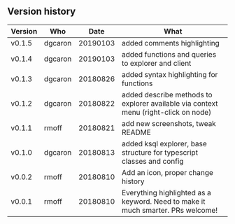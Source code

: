 ## Version history

Version | Who | Date | What
-|-|-|-
v0.1.5 | dgcaron | 20190103 | added comments highlighting
v0.1.4 | dgcaron | 20190103 | added functions and queries to explorer and client
v0.1.3 | dgcaron | 20180826 | added syntax highlighting for functions
v0.1.2 | dgcaron | 20180822 | added describe methods to explorer available via context menu (right-click on node)
v0.1.1 | rmoff | 20180821 | add new screenshots, tweak README
v0.1.0 | dgcaron | 20180813 | added ksql explorer, base structure for typescript classes and config
v0.0.2 | rmoff | 20180810 | Add an icon, proper change history
v0.0.1 | rmoff | 20180810 | Everything highlighted as a keyword. Need to make it much smarter. PRs welcome!
